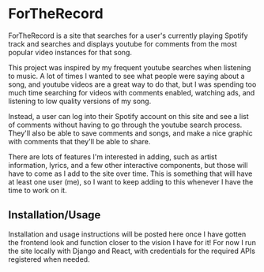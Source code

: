 # ForTheRecord

ForTheRecord is a site that searches for a user's currently playing Spotify track and searches and displays youtube for comments from the most popular video instances for that song. 

This project was inspired by my frequent youtube searches when listening to music. A lot of times I wanted to see what people were saying about a song, and youtube videos are a great way to do that, but I was spending too much time searching for videos with comments enabled, watching ads, and listening to low quality versions of my song. 

Instead, a user can log into their Spotify account on this site and see a list of comments without having to go through the youtube search process. They'll also be able to save comments and songs, and make a nice graphic with comments that they'll be able to share.

There are lots of features I'm interested in adding, such as artist information, lyrics, and a few other interactive components, but those will have to come as I add to the site over time. This is something that will have at least one user (me), so I want to keep adding to this whenever I have the time to work on it. 

## Installation/Usage

Installation and usage instructions will be posted here once I have gotten the frontend look and function closer to the vision I have for it! For now I run the site locally with Django and React, with credentials for the required APIs registered when needed.